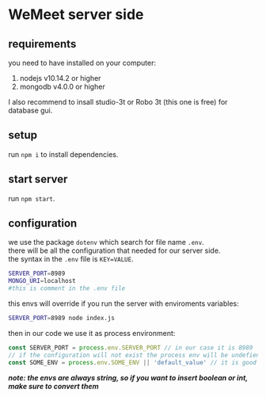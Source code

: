 # WeMeet server side

## requirements

you need to have installed on your computer:

1. nodejs v10.14.2 or higher
2. mongodb v4.0.0 or higher

I also recommend to insall studio-3t or Robo 3t (this one is free) for database gui.

## setup

run `npm i` to install dependencies.

## start server

run `npm start`.

## configuration

we use the package `dotenv` which search for file name `.env`.  
there will be all the configuration that needed for our server side.  
the syntax in the `.env` file is `KEY=VALUE`.  

```bash
SERVER_PORT=8989
MONGO_URI=localhost
#this is comment in the .env file
```

this envs will override if you run the server with enviroments variables:  

```bash
SERVER_PORT=8989 node index.js
```

then in our code we use it as process environment:  
```javascript
const SERVER_PORT = process.env.SERVER_PORT // in our case it is 8989
// if the configuration will not exist the process env will be undefiend
const SOME_ENV = process.env.SOME_ENV || 'default_value' // it is good to define default value in case the env not exist
```

***note: the envs are always string, so if you want to insert boolean or int, make sure to convert them***